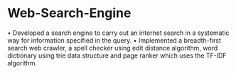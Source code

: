 # Web-Search-Engine
•	Developed a search engine to carry out an internet search in a systematic way for information specified in the query. 
•	Implemented a breadth-first search web crawler, a spell checker using edit distance algorithm, word dictionary using trie data structure and page ranker which uses the TF-IDF algorithm.

